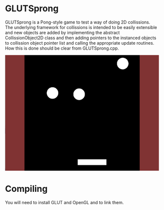 # GLUTSprong
GLUTSprong is a Pong-style game to test a way of doing 2D collissions. The underlying framework for collissions is intended to be easily extensible and new objects are added by implementing the abstract CollissionObject2D class and then adding pointers to the instanced objects to collission object pointer list and calling the appropriate update routines. How this is done should be clear from GLUTSprong.cpp.

![Game image.](https://raw.githubusercontent.com/mlaang/GLUTSprong/master/Output.png)

# Compiling
You will need to install GLUT and OpenGL and to link them.  
